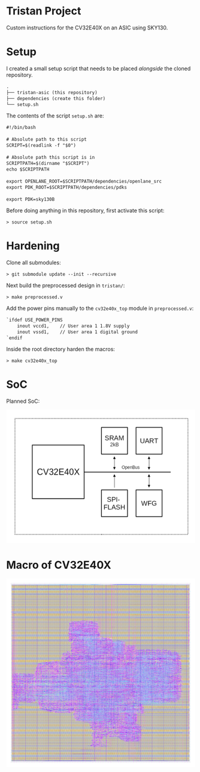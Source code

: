 # Tristan Project

Custom instructions for the CV32E40X on an ASIC using SKY130.

# Setup

I created a small setup script that needs to be placed *alongside* the cloned repository.

```
.
├── tristan-asic (this repository)
├── dependencies (create this folder)
└── setup.sh
```

The contents of the script `setup.sh` are:

```
#!/bin/bash 

# Absolute path to this script
SCRIPT=$(readlink -f "$0")

# Absolute path this script is in
SCRIPTPATH=$(dirname "$SCRIPT")
echo $SCRIPTPATH

export OPENLANE_ROOT=$SCRIPTPATH/dependencies/openlane_src 
export PDK_ROOT=$SCRIPTPATH/dependencies/pdks

export PDK=sky130B
```

Before doing anything in this repository, first activate this script:

	> source setup.sh

# Hardening

Clone all submodules:

	> git submodule update --init --recursive

Next build the preprocessed design in `tristan/`:

	> make preprocessed.v

Add the power pins manually to the `cv32e40x_top` module in `preprocessed.v`:

```
`ifdef USE_POWER_PINS
    inout vccd1,	// User area 1 1.8V supply
    inout vssd1,	// User area 1 digital ground
`endif
```

Inside the root directory harden the macros:

	> make cv32e40x_top

# SoC

Planned SoC:

![block_diagram.png](img/block_diagram.png)

# Macro of CV32E40X

![cv32e40x.png](img/cv32e40x_top.png)